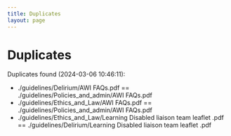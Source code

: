 ```yaml
---
title: Duplicates
layout: page
---
```


# Duplicates

Duplicates found (2024-03-06 10:46:11):

- ./guidelines/Delirium/AWI FAQs.pdf == ./guidelines/Policies_and_admin/AWI FAQs.pdf
- ./guidelines/Ethics_and_Law/AWI FAQs.pdf == ./guidelines/Policies_and_admin/AWI FAQs.pdf
- ./guidelines/Ethics_and_Law/Learning Disabled liaison team leaflet .pdf == ./guidelines/Delirium/Learning Disabled liaison team leaflet .pdf